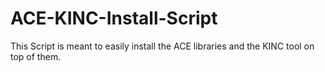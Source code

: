 # ACE-KINC-Install-Script
This Script is meant to easily install the ACE libraries and the KINC tool on top of them.
